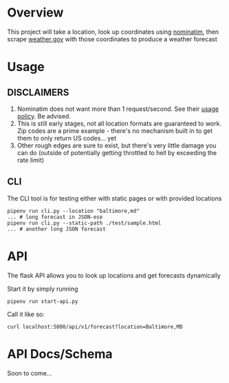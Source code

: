 # Overview

This project will take a location, look up coordinates using [nominatim](https://geopy.readthedocs.io/en/stable/#nominatim), then scrape [weather.gov](https://www.weather.gov) with those coordinates to produce a weather forecast

# Usage

## DISCLAIMERS
1. Nominatim does not want more than 1 request/second.  See their [usage policy](https://operations.osmfoundation.org/policies/nominatim/). Be advised.
1. This is still early stages, not all location formats are guaranteed to work. Zip codes are a prime example - there's no mechanism built in to get them to only return US codes... yet
1. Other rough edges are sure to exist, but there's very little damage you can do (outside of potentially getting throttled to hell by exceeding the rate limit)

## CLI

The CLI tool is for testing either with static pages or with provided locations
```
pipenv run cli.py --location "baltimore,md" 
... # long forecast in JSON-ese
pipenv run cli.py --static-path ./test/sample.html
... # another long JSON forecast
```

# API

The flask API allows you to look up locations and get forecasts dynamically

Start it by simply running 
```
pipenv run start-api.py
```

Call it like so:
```
curl localhost:5000/api/v1/forecast?location=Baltimore,MD
```

# API Docs/Schema
Soon to come...
